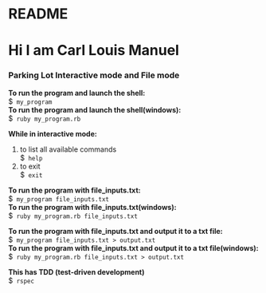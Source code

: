 # README
  
# Hi I am Carl Louis Manuel
### Parking Lot Interactive mode and File mode  
  
**To run the program and launch the shell:**  
$` my_program`  
**To run the program and launch the shell(windows):**  
$` ruby my_program.rb`  
  
**While in interactive mode:**  
1. to list all available commands  
$` help`  
2. to exit  
$` exit`  
  
**To run the program with file_inputs.txt:**  
$` my_program file_inputs.txt`  
**To run the program with file_inputs.txt(windows):**  
$` ruby my_program.rb file_inputs.txt`  
  
**To run the program with file_inputs.txt and output it to a txt file:**  
$` my_program file_inputs.txt > output.txt`  
**To run the program with file_inputs.txt and output it to a txt file(windows):**  
$` ruby my_program.rb file_inputs.txt > output.txt`  
  
**This has TDD (test-driven development)**  
$` rspec`  
  
